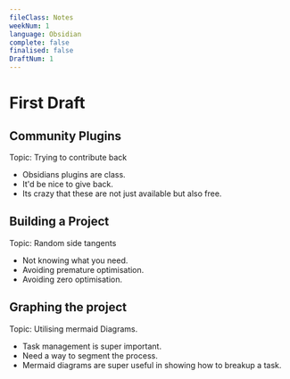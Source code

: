 ```yaml
---
fileClass: Notes
weekNum: 1
language: Obsidian
complete: false
finalised: false
DraftNum: 1
---
```

# First Draft

## Community Plugins

Topic: Trying to contribute back
- Obsidians plugins are class.
- It'd be nice to give back. 
- Its crazy that these are not just available but also free.


## Building a Project
Topic: Random side tangents
- Not knowing what you need.
- Avoiding premature optimisation.
- Avoiding zero optimisation.


## Graphing the project
Topic: Utilising mermaid Diagrams.
- Task management is super important.
- Need a way to segment the process.
- Mermaid diagrams are super useful in showing how to breakup a task.



